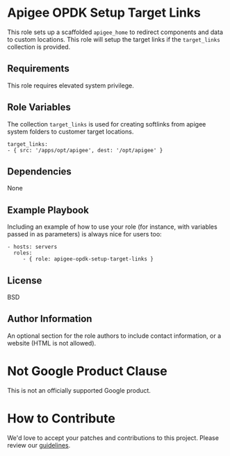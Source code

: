 Apigee OPDK Setup Target Links
=========

This role sets up a scaffolded `apigee_home` to redirect components and data to custom locations. 
This role will setup the target links if the `target_links` collection is provided.

Requirements
------------

This role requires elevated system privilege.

Role Variables
--------------
The collection `target_links` is used for creating softlinks from apigee system folders to customer target locations.

    target_links:
    - { src: '/apps/opt/apigee', dest: '/opt/apigee' }

Dependencies
------------

None

Example Playbook
----------------

Including an example of how to use your role (for instance, with variables passed in as parameters) is always nice for users too:

    - hosts: servers
      roles:
         - { role: apigee-opdk-setup-target-links }

License
-------

BSD

Author Information
------------------

An optional section for the role authors to include contact information, or a website (HTML is not allowed).
<!-- BEGIN Google Required Disclaimer -->

# Not Google Product Clause

This is not an officially supported Google product.
<!-- END Google Required Disclaimer -->
<!-- BEGIN Google How To Contribute -->
# How to Contribute

We'd love to accept your patches and contributions to this project. Please review our [guidelines](CONTRIBUTION.md).
<!-- END Google How To Contribute -->
